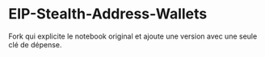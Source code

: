 # EIP-Stealth-Address-Wallets

Fork qui explicite le notebook original et ajoute une version avec une seule clé de dépense.
